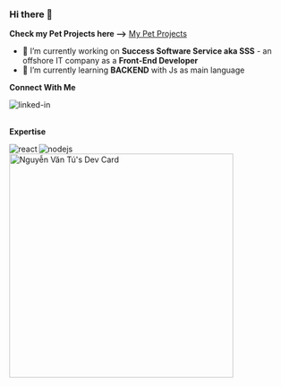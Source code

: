### Hi there 👋

<!--
**vantu98/vantu98** is a ✨ _special_ ✨ repository because its `README.md` (this file) appears on your GitHub profile. -->
**Check my Pet Projects here -->** [My Pet Projects](https://github.com/tunv-personal-project)
- 🔭 I’m currently working on **Success Software Service aka SSS** - an offshore IT company as a **Front-End Developer**
- 🌱 I’m currently learning **BACKEND** with Js as main language
<!-- 👯 I’m looking to collaborate on ...
- 🤔 I’m looking for help with ...
- 💬 Ask me about ...
- 📫 How to reach me: ...
- 😄 Pronouns: ...
- ⚡ Fun fact: ...
-->

**Connect With Me**

[<img align="left" alt="linked-in" src="https://img.shields.io/badge/linkedin-%230077B5.svg?&style=for-the-badge&logo=linkedin&logoColor=white" />](https://www.linkedin.com/in/tunv98/)

<br>
<br>

**Expertise**

<img align="left" alt="react" src="https://img.shields.io/badge/react%20-%2320232a.svg?&style=for-the-badge&logo=react&logoColor=%2361DAFB" />

<img align="left" alt="nodejs" src="https://img.shields.io/badge/node.js%20-%2343853D.svg?&style=for-the-badge&logo=node.js&logoColor=white" />

<a href="https://app.daily.dev/tunv"><img src="https://api.daily.dev/devcards/92189c3330154d79a987f6bdd46f5af4.png?r=y6i" width="400" alt="Nguyễn Văn Tú's Dev Card"/></a>

